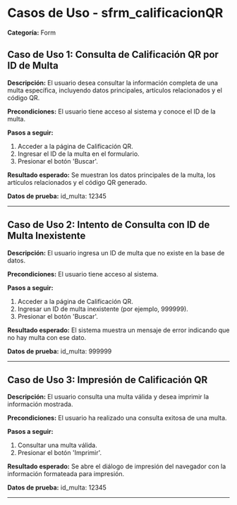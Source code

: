 # Casos de Uso - sfrm_calificacionQR

**Categoría:** Form

## Caso de Uso 1: Consulta de Calificación QR por ID de Multa

**Descripción:** El usuario desea consultar la información completa de una multa específica, incluyendo datos principales, artículos relacionados y el código QR.

**Precondiciones:**
El usuario tiene acceso al sistema y conoce el ID de la multa.

**Pasos a seguir:**
1. Acceder a la página de Calificación QR.
2. Ingresar el ID de la multa en el formulario.
3. Presionar el botón 'Buscar'.

**Resultado esperado:**
Se muestran los datos principales de la multa, los artículos relacionados y el código QR generado.

**Datos de prueba:**
id_multa: 12345

---

## Caso de Uso 2: Intento de Consulta con ID de Multa Inexistente

**Descripción:** El usuario ingresa un ID de multa que no existe en la base de datos.

**Precondiciones:**
El usuario tiene acceso al sistema.

**Pasos a seguir:**
1. Acceder a la página de Calificación QR.
2. Ingresar un ID de multa inexistente (por ejemplo, 999999).
3. Presionar el botón 'Buscar'.

**Resultado esperado:**
El sistema muestra un mensaje de error indicando que no hay multa con ese dato.

**Datos de prueba:**
id_multa: 999999

---

## Caso de Uso 3: Impresión de Calificación QR

**Descripción:** El usuario consulta una multa válida y desea imprimir la información mostrada.

**Precondiciones:**
El usuario ha realizado una consulta exitosa de una multa.

**Pasos a seguir:**
1. Consultar una multa válida.
2. Presionar el botón 'Imprimir'.

**Resultado esperado:**
Se abre el diálogo de impresión del navegador con la información formateada para impresión.

**Datos de prueba:**
id_multa: 12345

---

